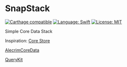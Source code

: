 # SnapStack
[![Carthage compatible](https://img.shields.io/badge/Carthage-compatible-4BC51D.svg?style=flat)](https://github.com/Carthage/Carthage)
[![Language: Swift](https://img.shields.io/badge/lang-Swift-orange.svg?style=flat)](https://developer.apple.com/swift/)
[![License: MIT](https://img.shields.io/badge/license-MIT-blue.svg?style=flat)](https://raw.githubusercontent.com/FredrikSjoberg/SnapStack/master/LICENSE)

Simple Core Data Stack

Inspiration:
[Core Store](https://github.com/JohnEstropia/CoreStore)

[AlecrimCoreData](https://github.com/Alecrim/AlecrimCoreData)

[QueryKit](https://github.com/QueryKit/QueryKit)